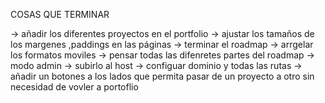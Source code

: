 COSAS QUE TERMINAR

-> añadir los diferentes proyectos en el portfolio
-> ajustar los tamaños de los margenes ,paddings en las páginas
-> terminar el roadmap
-> arrgelar los formatos moviles 
-> pensar todas las difenretes partes del roadmap
-> modo admin 
-> subirlo al host
-> configuar dominio y todas las rutas
-> añadir un botones a los lados que permita pasar de un proyecto a otro sin necesidad de vovler a portoflio

